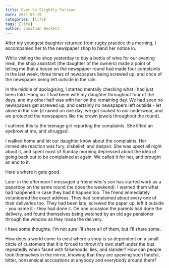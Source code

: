 ```yaml
---
title: Ever So Slightly Furious
date: 2021-09-19
categories: [life]
tags: [life]
author: Jonathan Beckett
---
```


After my youngest daughter returned from rugby practice this morning, I accompanied her to the newspaper shop to hand her notice in.

While visiting the shop yesterday to buy a bottle of wine for our evening meal, the shop assistant (the daughter of the owners) made a point of telling me that a house on the newspaper round had made four complaints in the last week; three times of newspapers being screwed up, and once of the newspaper being left outside in the rain.

In the middle of apologising, I started mentally checking what I had just been told. Hang on. I had been with my daughter throughout four of the days, and my other half was with her on the remaining day. We had seen no newspapers get screwed up, and certainly no newspapers left outside - let alone in the rain (it rained on one day, we got soaked to our underwear, and we protected the newspapers like the crown jewels throughout the round).

I outlined this to the teenage girl reporting the complaints. She lifted an eyebrow at me, and shrugged.

I walked home and let our daughter know about the complaints. Her immediate reaction was fury, disbelief, and despair. She was upset all night about it, and spent most of Sunday morning depressed about the idea of going back out to be complained at again. We called it for her, and brought an end to it.

Here's where it gets good.

Later in the afternoon I messaged a friend who's son has started work as a paperboy on the same round (he does the weekend). I warned them what had happened in case they had it happen too. The friend immediately volunteered the exact address. They had complained about every one of their deliveries too. They had been late, screwed the paper up, left it outside - you name it - they had done it. On one occasion the parents had done the delivery, and found themselves being watched by an old age pensioner through the window as they made the delivery.

I have some thoughts. I'm not sure I'll share all of them, but I'll share some.

How does a world come to exist where a shop is so dependent on a small circle of customers that it is forced to throw it's own staff under the bus repeatedly when faced with falsehoods, lies, and slander? How can people look themselves in the mirror, knowing that they are spewing such hateful, bitter, nonsensical accusations at anybody and everybody around them?